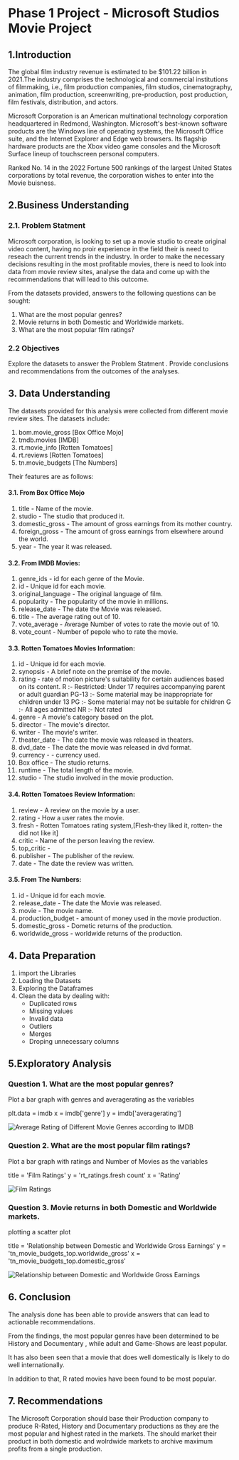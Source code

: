 # Phase 1 Project - Microsoft Studios Movie Project
## 1.Introduction
The global film industry revenue is estimated to be $101.22 billion in 2021.The industry comprises the technological and commercial institutions of filmmaking, i.e., film production companies, film studios, cinematography, animation, film production, screenwriting, pre-production, post production, film festivals, distribution, and actors.

Microsoft Corporation is an American multinational technology corporation headquartered in Redmond, Washington. Microsoft's best-known software products are the Windows line of operating systems, the Microsoft Office suite, and the Internet Explorer and Edge web browsers. Its flagship hardware products are the Xbox video game consoles and the Microsoft Surface lineup of touchscreen personal computers.

Ranked No. 14 in the 2022 Fortune 500 rankings of the largest United States corporations by total revenue, the corporation wishes to enter into the Movie buisness.

## 2.Business Understanding
### 2.1. Problem Statment
Microsoft corporation, is looking to set up a movie studio to create original video content, having no proir experience in the field their is need to reseach the current trends in the industry. In order to make the necessary decisions resulting in the most profitable movies, there is need to look into data from movie review sites, analyse the data and come up with the recommendations that will lead to this outcome.

From the datasets provided, answers to the following questions can be sought:

1. What are the most popular genres?
2. Movie returns in both Domestic and Worldwide markets.
3. What are the most popular film ratings?

### 2.2 Objectives
Explore the datasets to answer the Problem Statment .
Provide conclusions and recommendations from the outcomes of the analyses.

## 3. Data Understanding
The datasets provided for this analysis were collected from different movie review sites.
The datasets include:

1. bom.movie_gross [Box Office Mojo]
2. tmdb.movies [IMDB]
3. rt.movie_info [Rotten Tomatoes]
4. rt.reviews [Rotten Tomatoes]
5. tn.movie_budgets [The Numbers]

Their features are as follows:

#### 3.1. From Box Office Mojo
1. title - Name of the movie.
2. studio - The studio that produced it.
3. domestic_gross - The amount of gross earnings from its mother country.
4. foreign_gross - The amount of gross earnings from elsewhere around the world.
5. year - The year it was released.

#### 3.2. From IMDB Movies:
1. genre_ids - id for each genre of the Movie.
2. id - Unique id for each movie.
3. original_language - The original language of film.
4. popularity - The popularity of the movie in millions.
5. release_date - The date the Movie was released.
6. title - The average rating out of 10.
7. vote_average - Average Number of votes to rate the movie out of 10.
8. vote_count - Number of pepole who to rate the movie.

#### 3.3. Rotten Tomatoes Movies Information:
1. id - Unique id for each movie.
2. synopsis - A brief note on the premise of the movie.
3. rating - rate of motion picture's suitability for certain audiences based on its content.
       R :- Restricted: Under 17 requires accompanying parent or adult guardian
       PG-13 :- Some material may be inappropriate for children under 13
       PG :- Some material may not be suitable for children
       G :- All ages admitted
       NR :- Not rated
4. genre - A movie's category based on the plot.
5. director - The movie's director.
6. writer - The movie's writer.
7. theater_date - The date the movie was released in theaters.
8. dvd_date - The date the movie was released in dvd format.
9. currency - - currency used.
10. Box office - The studio returns.
11. runtime - The total length of the movie.
12. studio - The studio involved in the movie production.

#### 3.4. Rotten Tomatoes Review Information:
1. review - A review on the movie by a user.
2. rating - How a user rates the movie.
3. fresh - Rotten Tomatoes rating system,[Flesh-they liked it, rotten- the did not like it]
4. critic - Name of the person leaving the review.
5. top_critic -
6. publisher - The publisher of the review.
7. date - The date the review was written.

#### 3.5. From The Numbers:
1. id - Unique id for each movie.
2. release_date - The date the Movie was released.
3. movie - The movie name.
4. production_budget - amount of money used in the movie production.
5. domestic_gross - Dometic returns of the production.
6. worldwide_gross - worldwide returns of the production.

## 4. Data Preparation
1. import the Libraries
2. Loading the Datasets
3. Exploring the Dataframes
4. Clean the data by dealing with:
    - Duplicated rows
    - Missing values
    - Invalid data
    - Outliers
    - Merges
    - Droping unnecessary columns

## 5.Exploratory Analysis
### Question 1. What are the most popular genres?
Plot a bar graph with genres and averagerating as the variables

plt.data = imdb
x = imdb['genre']
y = imdb['averagerating'] 

![Average Rating of Different Movie Genres according to IMDB](https://github.com/Collinskanyiri/DSC-Phase-1-project/assets/86715443/809266e7-1d87-4ee5-9431-7e37cea3c22f)


### Question 2. What are the most popular film ratings?
Plot a bar graph with ratings and Number of Movies as the variables

title = 'Film Ratings'
y = 'rt_ratings.fresh count'
x = 'Rating'

![Film Ratings](https://github.com/Collinskanyiri/DSC-Phase-1-project/blob/master/img/Film%20Ratings.png?raw=true)
### Question 3. Movie returns in both Domestic and Worldwide markets.
plotting a scatter plot

title = 'Relationship between Domestic and Worldwide Gross Earnings'
y = 'tn_movie_budgets_top.worldwide_gross'
x = 'tn_movie_budgets_top.domestic_gross'

![Relationship between Domestic and Worldwide Gross Earnings](https://github.com/Collinskanyiri/DSC-Phase-1-project/blob/master/img/Relationship%20between%20Domestic%20and%20Worldwide%20Gross%20Earnings.png?raw=true)


## 6. Conclusion
The analysis done has been able to provide answers that can lead to actionable recommendations. 

From the findings, the most popular genres have been determined to be History and Documentary , while adult and Game-Shows are least popular. 

It has also been seen that a movie that does well domestically is likely to do well internationally. 

In addition to that, R rated movies have been found to be most popular.


## 7. Recommendations
The Microsoft Corporation should base their Production company to produce R-Rated, History and Documentary productions as they are the most popular and highest rated in the markets.
The should market their product in both domestic and wolrdwide markets to archive maximum profits from a single production.
